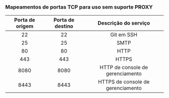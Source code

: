 ### Mapeamentos de portas TCP para uso sem suporte PROXY

| Porta de origem | Porta de destino |       Descrição do serviço        |
|:---------------:|:----------------:|:---------------------------------:|
|       22        |        22        |            Git em SSH             |
|       25        |        25        |               SMTP                |
|       80        |        80        |               HTTP                |
|       443       |       443        |               HTTPS               |
|      8080       |       8080       | HTTP de console de gerenciamento  |
|      8443       |       8443       | HTTPS de console de gerenciamento |

